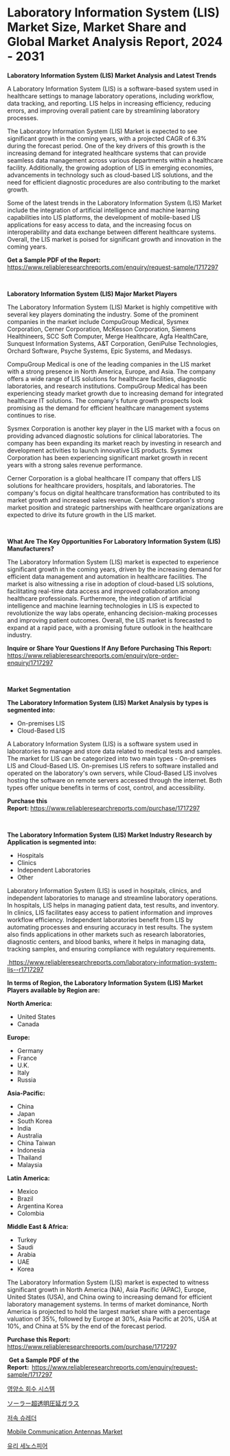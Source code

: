 <p><h1>Laboratory Information System (LIS) Market Size, Market Share and Global Market Analysis Report, 2024 - 2031</h1></p><p><strong>Laboratory Information System (LIS) Market Analysis and Latest Trends</strong></p>
<p><p>A Laboratory Information System (LIS) is a software-based system used in healthcare settings to manage laboratory operations, including workflow, data tracking, and reporting. LIS helps in increasing efficiency, reducing errors, and improving overall patient care by streamlining laboratory processes.</p><p>The Laboratory Information System (LIS) Market is expected to see significant growth in the coming years, with a projected CAGR of 6.3% during the forecast period. One of the key drivers of this growth is the increasing demand for integrated healthcare systems that can provide seamless data management across various departments within a healthcare facility. Additionally, the growing adoption of LIS in emerging economies, advancements in technology such as cloud-based LIS solutions, and the need for efficient diagnostic procedures are also contributing to the market growth.</p><p>Some of the latest trends in the Laboratory Information System (LIS) Market include the integration of artificial intelligence and machine learning capabilities into LIS platforms, the development of mobile-based LIS applications for easy access to data, and the increasing focus on interoperability and data exchange between different healthcare systems. Overall, the LIS market is poised for significant growth and innovation in the coming years.</p></p>
<p><strong>Get a Sample PDF of the Report:&nbsp;</strong> <a href="https://www.reliableresearchreports.com/enquiry/request-sample/1717297">https://www.reliableresearchreports.com/enquiry/request-sample/1717297</a></p>
<p>&nbsp;</p>
<p><strong>Laboratory Information System (LIS) Major Market Players</strong></p>
<p><p>The Laboratory Information System (LIS) Market is highly competitive with several key players dominating the industry. Some of the prominent companies in the market include CompuGroup Medical, Sysmex Corporation, Cerner Corporation, McKesson Corporation, Siemens Healthineers, SCC Soft Computer, Merge Healthcare, Agfa HealthCare, Sunquest Information Systems, A&T Corporation, GeniPulse Technologies, Orchard Software, Psyche Systems, Epic Systems, and Medasys.</p><p>CompuGroup Medical is one of the leading companies in the LIS market with a strong presence in North America, Europe, and Asia. The company offers a wide range of LIS solutions for healthcare facilities, diagnostic laboratories, and research institutions. CompuGroup Medical has been experiencing steady market growth due to increasing demand for integrated healthcare IT solutions. The company's future growth prospects look promising as the demand for efficient healthcare management systems continues to rise.</p><p>Sysmex Corporation is another key player in the LIS market with a focus on providing advanced diagnostic solutions for clinical laboratories. The company has been expanding its market reach by investing in research and development activities to launch innovative LIS products. Sysmex Corporation has been experiencing significant market growth in recent years with a strong sales revenue performance.</p><p>Cerner Corporation is a global healthcare IT company that offers LIS solutions for healthcare providers, hospitals, and laboratories. The company's focus on digital healthcare transformation has contributed to its market growth and increased sales revenue. Cerner Corporation's strong market position and strategic partnerships with healthcare organizations are expected to drive its future growth in the LIS market.</p></p>
<p>&nbsp;</p>
<p><strong>What Are The Key Opportunities For Laboratory Information System (LIS) Manufacturers?</strong></p>
<p><p>The Laboratory Information System (LIS) market is expected to experience significant growth in the coming years, driven by the increasing demand for efficient data management and automation in healthcare facilities. The market is also witnessing a rise in adoption of cloud-based LIS solutions, facilitating real-time data access and improved collaboration among healthcare professionals. Furthermore, the integration of artificial intelligence and machine learning technologies in LIS is expected to revolutionize the way labs operate, enhancing decision-making processes and improving patient outcomes. Overall, the LIS market is forecasted to expand at a rapid pace, with a promising future outlook in the healthcare industry.</p></p>
<p><strong>Inquire or Share Your Questions If Any Before Purchasing This Report:</strong> <a href="https://www.reliableresearchreports.com/enquiry/pre-order-enquiry/1717297">https://www.reliableresearchreports.com/enquiry/pre-order-enquiry/1717297</a></p>
<p>&nbsp;</p>
<p><strong>Market Segmentation</strong></p>
<p><strong>The Laboratory Information System (LIS) Market Analysis by types is segmented into:</strong></p>
<p><ul><li>On-premises LIS</li><li>Cloud-Based LIS</li></ul></p>
<p><p>A Laboratory Information System (LIS) is a software system used in laboratories to manage and store data related to medical tests and samples. The market for LIS can be categorized into two main types - On-premises LIS and Cloud-Based LIS. On-premises LIS refers to software installed and operated on the laboratory's own servers, while Cloud-Based LIS involves hosting the software on remote servers accessed through the internet. Both types offer unique benefits in terms of cost, control, and accessibility.</p></p>
<p><strong>Purchase this Report:&nbsp;</strong><a href="https://www.reliableresearchreports.com/purchase/1717297">https://www.reliableresearchreports.com/purchase/1717297</a></p>
<p>&nbsp;</p>
<p><strong>The Laboratory Information System (LIS) Market Industry Research by Application is segmented into:</strong></p>
<p><ul><li>Hospitals</li><li>Clinics</li><li>Independent Laboratories</li><li>Other</li></ul></p>
<p><p>Laboratory Information System (LIS) is used in hospitals, clinics, and independent laboratories to manage and streamline laboratory operations. In hospitals, LIS helps in managing patient data, test results, and inventory. In clinics, LIS facilitates easy access to patient information and improves workflow efficiency. Independent laboratories benefit from LIS by automating processes and ensuring accuracy in test results. The system also finds applications in other markets such as research laboratories, diagnostic centers, and blood banks, where it helps in managing data, tracking samples, and ensuring compliance with regulatory requirements.</p></p>
<p><a href="https://www.reliableresearchreports.com/laboratory-information-system-lis--r1717297">&nbsp;https://www.reliableresearchreports.com/laboratory-information-system-lis--r1717297</a></p>
<p><strong>In terms of Region, the Laboratory Information System (LIS) Market Players available by Region are:</strong></p>
<p>
    <p> <strong> North America: </strong>
        <ul>
            <li>United States</li>
            <li>Canada</li>
        </ul>
        </p> 
    <p> <strong> Europe: </strong>
        <ul>
            <li>Germany</li>
            <li>France</li>
            <li>U.K.</li>
            <li>Italy</li>
            <li>Russia</li>
        </ul>
        </p> 
    <p> <strong> Asia-Pacific: </strong>
        <ul>
            <li>China</li>
            <li>Japan</li>
            <li>South Korea</li>
            <li>India</li>
            <li>Australia</li>
            <li>China Taiwan</li>
            <li>Indonesia</li>
            <li>Thailand</li>
            <li>Malaysia</li>
        </ul>
        </p> 
    <p> <strong> Latin America: </strong>
        <ul>
            <li>Mexico</li>
            <li>Brazil</li>
            <li>Argentina Korea</li>
            <li>Colombia</li>
        </ul>
        </p> 
    <p> <strong> Middle East & Africa: </strong>
        <ul>
            <li>Turkey</li>
            <li>Saudi</li>
            <li>Arabia</li>
            <li>UAE</li>
            <li>Korea</li>
        </ul>
    </p>
    </p>
<p><p>The Laboratory Information System (LIS) market is expected to witness significant growth in North America (NA), Asia Pacific (APAC), Europe, United States (USA), and China owing to increasing demand for efficient laboratory management systems. In terms of market dominance, North America is projected to hold the largest market share with a percentage valuation of 35%, followed by Europe at 30%, Asia Pacific at 20%, USA at 10%, and China at 5% by the end of the forecast period.</p></p>
<p><strong>Purchase this Report: </strong><a href="https://www.reliableresearchreports.com/purchase/1717297">https://www.reliableresearchreports.com/purchase/1717297</a></p>
<p>&nbsp;<strong>Get a Sample PDF of the Report:&nbsp;&nbsp;</strong><a href="https://www.reliableresearchreports.com/enquiry/request-sample/1717297">https://www.reliableresearchreports.com/enquiry/request-sample/1717297</a></p>
<p><strong></strong></p>
<p><p><a href="https://medium.com/@kylevasquez266/%EC%98%81%EC%96%91%EC%86%8C-%ED%9A%8C%EC%88%98-%EC%8B%9C%EC%8A%A4%ED%85%9C-%EC%8B%9C%EC%9E%A5-%EC%A1%B0%EC%82%AC-%EB%B3%B4%EA%B3%A0%EC%84%9C-2024%EB%85%84%EB%B6%80%ED%84%B0-2031%EB%85%84%EA%B9%8C%EC%A7%80%EC%9D%98-%EC%97%AD%EC%82%AC-%EB%B0%8F-%EC%98%88%EC%B8%A1-bb3e08f25f4d">영양소 회수 시스템</a></p><p><a href="https://github.com/DudleyFerry/Market-Research-Report-List-1/blob/main/3461991107561.md">ソーラー超透明圧延ガラス</a></p><p><a href="https://github.com/Skyleitney456456/Market-Research-Report-List-2/blob/main/8584002101816.md">저속 슈레더</a></p><p><a href="https://github.com/moyahfrancoestellec51j635wcx/Market-Research-Report-List-2/blob/main/mobile-communication-antennas-market.md">Mobile Communication Antennas Market</a></p><p><a href="https://medium.com/@dallasrrellwg/%EC%9C%A0%EB%A6%AC-%EC%84%BC%EB%A1%9C%EC%8A%A4%ED%94%BC%EC%96%B4-%EC%8B%9C%EC%9E%A5-%EB%8F%99%ED%96%A5-%EB%B0%8F-%EC%8B%9C%EC%9E%A5-%EB%B6%84%EC%84%9D%EC%9D%80-2024-2031%EB%85%84-%EA%B8%B0%EA%B0%84%EC%9D%84-%EB%8C%80%EC%83%81%EC%9C%BC%EB%A1%9C-%EC%98%88%EC%B8%A1%EB%90%A9%EB%8B%88%EB%8B%A4-c060d6e7c1c8">유리 세노스피어</a></p></p>